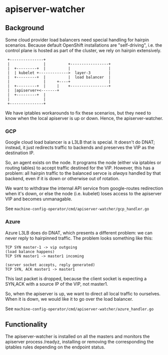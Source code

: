 # apiserver-watcher

## Background

Some cloud provider load balancers need special handling for hairpin scenarios.
Because default OpenShift installations are "self-driving", i.e. the control 
plane is hosted as part of the cluster, we rely on hairpin extensively.


```
 +---------------+
 |               |          +-----------------+
 |  +---------+  |          |                 |
 |  | kubelet +------------->  layer-3        |
 |  +---------+  |          |  load balancer  |
 |               |     +----+                 |
 |  +---------+  |     |    +-----------------+
 |  |apiserver+<-------+
 |  +---------+  |
 |               |
 +---------------+
```

We have iptables workarounds to fix these scenarios, but they need to know when
the local apiserver is up or down. Hence, the apiserver-watcher.

### GCP

Google cloud load balancer is a L3LB that is special. It doesn't do DNAT; instead, it
just redirects traffic to backends and preserves the VIP as the destination IP.

So, an agent exists on the node. It programs the node (either via iptables or routing tables) to
accept traffic destined for the VIP. However, this has a problem: all hairpin traffic
to the balanced servce is *always* handled by that backend, even if it is down
or otherwise out of rotation.

We want to withdraw the internal API service from google-routes redirection when
it's down, or else the node (i.e. kubelet) loses access to the apiserver VIP
and becomes unmanagable.


See `machine-config-operator/cmd/apiserver-watcher/gcp_handler.go`

### Azure

Azure L3LB does do DNAT, which presents a different problem: we can never reply
to hairpinned traffic. The problem looks something like this:

```
TCP SYN master-1 -> vip outgoing
(load balance happens)
TCP SYN master1 -> master1 incoming

(server socket accepts, reply generated)
TCP SYN, ACK master1 -> master1
```

This last packet is dropped, because the client socket is expecting a SYN,ACK with
a source IP of the VIP, not master1.

So, when the apiserver is up, we want to direct all local traffic to ourselves.
When it is down, we would like it to go over the load balancer.

See `machine-config-operator/cmd/apiserver-watcher/azure_handler.go`

## Functionality

The apiserver-watcher is installed on all the masters and monitors the
apiserver process /readyz, installing or removing the corresponding the
iptables rules depending on the endpoint status.
